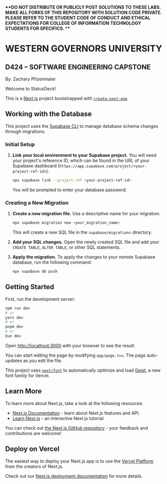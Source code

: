 <strong>**DO NOT DISTRIBUTE OR PUBLICLY POST SOLUTIONS TO THESE LABS. MAKE ALL FORKS OF THIS REPOSITORY WITH SOLUTION CODE PRIVATE. PLEASE REFER TO THE STUDENT CODE OF CONDUCT AND ETHICAL EXPECTATIONS FOR COLLEGE OF INFORMATION TECHNOLOGY STUDENTS FOR SPECIFICS. **</strong>

# WESTERN GOVERNORS UNIVERSITY

## D424 – SOFTWARE ENGINEERING CAPSTONE

By: Zachary Pfizenmaier

Welcome to StatusDeck!

This is a [Next.js](https://nextjs.org) project bootstrapped with [`create-next-app`](https://github.com/vercel/next.js/tree/canary/packages/create-next-app).

## Working with the Database

This project uses the [Supabase CLI](https://supabase.com/docs/guides/cli) to manage database schema changes through migrations.

### Initial Setup

1.  **Link your local environment to your Supabase project.** You will need your project's reference ID, which can be found in the URL of your Supabase dashboard (`https://app.supabase.com/project/<your-project-ref-id>`).

    ```bash
    npx supabase link --project-ref <your-project-ref-id>
    ```

    You will be prompted to enter your database password.

### Creating a New Migration

1.  **Create a new migration file.** Use a descriptive name for your migration.

    ```bash
    npx supabase migration new <your_migration_name>
    ```

    This will create a new SQL file in the `supabase/migrations` directory.

2.  **Add your SQL changes.** Open the newly created SQL file and add your `CREATE TABLE`, `ALTER TABLE`, or other SQL statements.

3.  **Apply the migration.** To apply the changes to your remote Supabase database, run the following command:

    ```bash
    npx supabase db push
    ```

## Getting Started

First, run the development server:

```bash
npm run dev
# or
yarn dev
# or
pnpm dev
# or
bun dev
```

Open [http://localhost:3000](http://localhost:3000) with your browser to see the result.

You can start editing the page by modifying `app/page.tsx`. The page auto-updates as you edit the file.

This project uses [`next/font`](https://nextjs.org/docs/app/building-your-application/optimizing/fonts) to automatically optimize and load [Geist](https://vercel.com/font), a new font family for Vercel.

## Learn More

To learn more about Next.js, take a look at the following resources:

- [Next.js Documentation](https://nextjs.org/docs) - learn about Next.js features and API.
- [Learn Next.js](https://nextjs.org/learn) - an interactive Next.js tutorial.

You can check out [the Next.js GitHub repository](https://github.com/vercel/next.js) - your feedback and contributions are welcome!

## Deploy on Vercel

The easiest way to deploy your Next.js app is to use the [Vercel Platform](https://vercel.com/new?utm_medium=default-template&filter=next.js&utm_source=create-next-app&utm_campaign=create-next-app-readme) from the creators of Next.js.

Check out our [Next.js deployment documentation](https://nextjs.org/docs/app/building-your-application/deploying) for more details.
